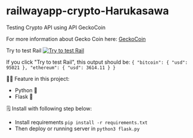 # railwayapp-crypto-Harukasawa
Testing Crypto API using API GeckoCoin

For more information about Gecko Coin here: [GeckoCoin](https://www.coingecko.com/learn/python-query-coingecko-api)

Try to test Rail [![Try to test Rail](https://img.icons8.com/?size=100&id=61959&format=png&color=000000)](https://flask-production-f4c2.up.railway.app/crypto)

If you click "Try to test Rail", this output should be:
``{
    "bitcoin": {
        "usd": 95021
    },
    "ethereum": {
        "usd": 3614.11
    }
}``

👨‍🏭 Feature in this project:
- Python 🐍
- Flask 🧪

🗒️ Install with following step below:
- Install requirements `pip install -r requirements.txt`
- Then deploy or running server in `python3 flask.py`
